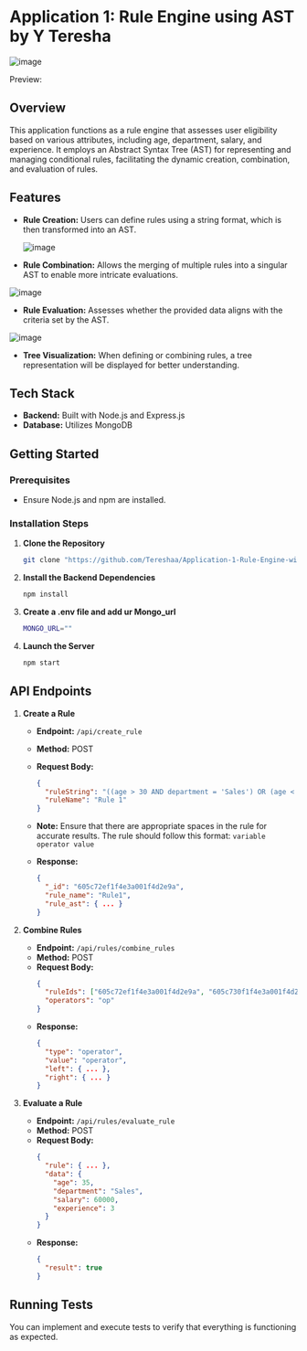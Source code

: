 
# Application 1: Rule Engine using AST by Y Teresha
![image](https://github.com/user-attachments/assets/dfb4461a-21f7-4560-b5f1-bc23d946ace4)

Preview: 

## Overview

This application functions as a rule engine that assesses user eligibility based on various attributes, including age, department, salary, and experience. It employs an Abstract Syntax Tree (AST) for representing and managing conditional rules, facilitating the dynamic creation, combination, and evaluation of rules.

## Features

- **Rule Creation:** Users can define rules using a string format, which is then transformed into an AST.

  ![image](https://github.com/user-attachments/assets/b24780d5-5041-4707-9b31-2cbf573fcf03)


- **Rule Combination:** Allows the merging of multiple rules into a singular AST to enable more intricate evaluations.

![image](https://github.com/user-attachments/assets/f80b0a7b-0201-4d0f-9c7c-eb4acd42ad06)


- **Rule Evaluation:** Assesses whether the provided data aligns with the criteria set by the AST.

![image](https://github.com/user-attachments/assets/d154eb35-eb66-459e-9452-2dcc286eb121)


- **Tree Visualization:** When defining or combining rules, a tree representation will be displayed for better understanding.

## Tech Stack

- **Backend:** Built with Node.js and Express.js
- **Database:** Utilizes MongoDB

## Getting Started

### Prerequisites

- Ensure Node.js and npm are installed.

### Installation Steps

1. **Clone the Repository**
   ```bash
   git clone "https://github.com/Tereshaa/Application-1-Rule-Engine-with-AST.git"
   ```
2. **Install the Backend Dependencies**
   ```bash
   npm install
   ```
2. **Create a .env file and add ur Mongo_url**
   ```bash
   MONGO_URL=""
   ```
4. **Launch the Server**
   ```bash
   npm start
   ```

## API Endpoints

1. **Create a Rule**
   - **Endpoint:** `/api/create_rule`
   - **Method:** POST
   - **Request Body:**
     ```json
     {
       "ruleString": "((age > 30 AND department = 'Sales') OR (age < 25 AND department = 'Marketing')) AND (salary > 50000 OR experience > 5)",
       "ruleName": "Rule 1"
     }
     ```
   - **Note:** Ensure that there are appropriate spaces in the rule for accurate results. The rule should follow this format: 
   `variable operator value`

   - **Response:**
     ```json
     {
       "_id": "605c72ef1f4e3a001f4d2e9a",
       "rule_name": "Rule1",
       "rule_ast": { ... }
     }
     ```

2. **Combine Rules**
   - **Endpoint:** `/api/rules/combine_rules`
   - **Method:** POST
   - **Request Body:**
     ```json
     {
       "ruleIds": ["605c72ef1f4e3a001f4d2e9a", "605c730f1f4e3a001f4d2e9b"],
       "operators": "op"
     }
     ```
   - **Response:**
     ```json
     {
       "type": "operator",
       "value": "operator",
       "left": { ... },
       "right": { ... }
     }
     ```

3. **Evaluate a Rule**
   - **Endpoint:** `/api/rules/evaluate_rule`
   - **Method:** POST
   - **Request Body:**
     ```json
     {
       "rule": { ... },
       "data": {
         "age": 35,
         "department": "Sales",
         "salary": 60000,
         "experience": 3
       }
     }
     ```
   - **Response:**
     ```json
     {
       "result": true
     }
     ```

## Running Tests

You can implement and execute tests to verify that everything is functioning as expected.
